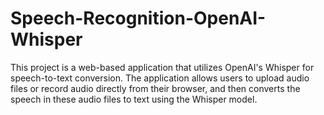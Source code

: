 # Speech-Recognition-OpenAI-Whisper
This project is a web-based application that utilizes OpenAI's Whisper for speech-to-text conversion. The application allows users to upload audio files or record audio directly from their browser, and then converts the speech in these audio files to text using the Whisper model.
